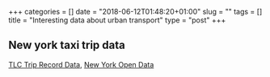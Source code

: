 +++
categories = []
date = "2018-06-12T01:48:20+01:00"
slug = ""
tags = []
title = "Interesting data about urban transport"
type = "post"
+++

## New york taxi trip data

[TLC Trip Record Data](http://www.nyc.gov/html/tlc/html/about/trip_record_data.shtml), [New York Open Data](https://data.cityofnewyork.us/Transportation/2016-Green-Taxi-Trip-Data/fw4n-6ehm)